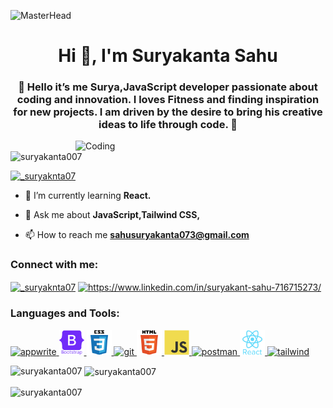 ![MasterHead](https://wallpaperaccess.com/full/1555146.png)
<h1 align="center">Hi 👋, I'm Suryakanta Sahu</h1>
<h3 align="center">🚀 Hello it’s me Surya,JavaScript developer passionate about coding and innovation. I loves Fitness and finding inspiration for new projects. I am driven by the desire to bring his creative ideas to life through code. 🚀</h3>
<img align="right" alt="Coding" width="400" src="https://cdn.dribbble.com/users/1162077/screenshots/3848914/programmer.gif">

<p align="left"> <img src="https://komarev.com/ghpvc/?username=suryakanta007&label=Profile%20views&color=0e75b6&style=flat" alt="suryakanta007" /> </p>

<p align="left"> <a href="https://twitter.com/_suryaknta07" target="blank"><img src="https://img.shields.io/twitter/follow/_suryaknta07?logo=twitter&style=for-the-badge" alt="_suryaknta07" /></a> </p>

- 🌱 I’m currently learning **React.**

- 💬 Ask me about **JavaScript,Tailwind CSS,**

- 📫 How to reach me **sahusuryakanta073@gmail.com**

<h3 align="left">Connect with me:</h3>
<p align="left">
<a href="https://twitter.com/_suryaknta07" target="blank"><img align="center" src="https://raw.githubusercontent.com/rahuldkjain/github-profile-readme-generator/master/src/images/icons/Social/twitter.svg" alt="_suryaknta07" height="30" width="40" /></a>
<a href="https://linkedin.com/in/https://www.linkedin.com/in/suryakant-sahu-716715273/" target="blank"><img align="center" src="https://raw.githubusercontent.com/rahuldkjain/github-profile-readme-generator/master/src/images/icons/Social/linked-in-alt.svg" alt="https://www.linkedin.com/in/suryakant-sahu-716715273/" height="30" width="40" /></a>
</p>

<h3 align="left">Languages and Tools:</h3>
<p align="left"> <a href="https://appwrite.io" target="_blank" rel="noreferrer"> <img src="https://www.vectorlogo.zone/logos/appwriteio/appwriteio-icon.svg" alt="appwrite" width="40" height="40"/> </a> <a href="https://getbootstrap.com" target="_blank" rel="noreferrer"> <img src="https://raw.githubusercontent.com/devicons/devicon/master/icons/bootstrap/bootstrap-plain-wordmark.svg" alt="bootstrap" width="40" height="40"/> </a> <a href="https://www.w3schools.com/css/" target="_blank" rel="noreferrer"> <img src="https://raw.githubusercontent.com/devicons/devicon/master/icons/css3/css3-original-wordmark.svg" alt="css3" width="40" height="40"/> </a> <a href="https://git-scm.com/" target="_blank" rel="noreferrer"> <img src="https://www.vectorlogo.zone/logos/git-scm/git-scm-icon.svg" alt="git" width="40" height="40"/> </a> <a href="https://www.w3.org/html/" target="_blank" rel="noreferrer"> <img src="https://raw.githubusercontent.com/devicons/devicon/master/icons/html5/html5-original-wordmark.svg" alt="html5" width="40" height="40"/> </a> <a href="https://developer.mozilla.org/en-US/docs/Web/JavaScript" target="_blank" rel="noreferrer"> <img src="https://raw.githubusercontent.com/devicons/devicon/master/icons/javascript/javascript-original.svg" alt="javascript" width="40" height="40"/> </a> <a href="https://postman.com" target="_blank" rel="noreferrer"> <img src="https://www.vectorlogo.zone/logos/getpostman/getpostman-icon.svg" alt="postman" width="40" height="40"/> </a> <a href="https://reactjs.org/" target="_blank" rel="noreferrer"> <img src="https://raw.githubusercontent.com/devicons/devicon/master/icons/react/react-original-wordmark.svg" alt="react" width="40" height="40"/> </a> <a href="https://tailwindcss.com/" target="_blank" rel="noreferrer"> <img src="https://www.vectorlogo.zone/logos/tailwindcss/tailwindcss-icon.svg" alt="tailwind" width="40" height="40"/> </a> </p>

<p><img align="left" src="https://github-readme-stats.vercel.app/api/top-langs?username=suryakanta007&show_icons=true&locale=en&layout=compact" alt="suryakanta007" /></p>

<p>&nbsp;<img align="center" src="https://github-readme-stats.vercel.app/api?username=suryakanta007&show_icons=true&locale=en" alt="suryakanta007" /></p>

<p><img align="center" src="https://github-readme-streak-stats.herokuapp.com/?user=suryakanta007&" alt="suryakanta007" /></p>
